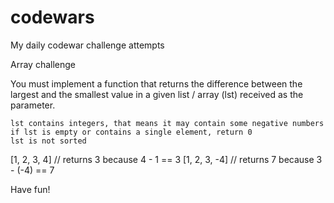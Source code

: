 # codewars
My daily codewar challenge attempts

Array challenge

You must implement a function that returns the difference between the largest and the smallest value in a given list / array (lst) received as the parameter.

    lst contains integers, that means it may contain some negative numbers
    if lst is empty or contains a single element, return 0
    lst is not sorted

[1, 2, 3, 4]   //  returns 3 because 4 -   1  == 3
[1, 2, 3, -4]  //  returns 7 because 3 - (-4) == 7

Have fun!
